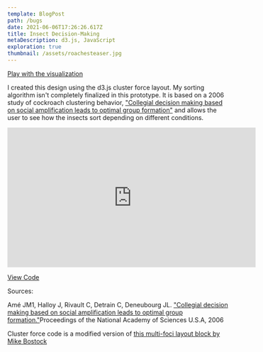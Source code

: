 ```yaml
---
template: BlogPost
path: /bugs
date: 2021-06-06T17:26:26.617Z
title: Insect Decision-Making
metaDescription: d3.js, JavaScript
exploration: true
thumbnail: /assets/roachesteaser.jpg
---
```

[Play with the visualization](https://ryezzz.github.io/100_days_data_visualization/day_18/index.html)

I created this design using the d3.js cluster force layout. My sorting algorithm isn't completely finalized in this prototype. It is based on a 2006 study of cockroach clustering behavior, ["Collegial decision making based on social amplification leads to optimal group formation"](https://www.ncbi.nlm.nih.gov/pubmed/16581903) and allows the user to see how the insects sort depending on different conditions.



<iframe width="560" height="315" src="https://www.youtube.com/embed/sQH12Ynopvo" title="YouTube video player" frameborder="0" allow="accelerometer; autoplay; clipboard-write; encrypted-media; gyroscope; picture-in-picture" allowfullscreen></iframe>

[View Code](https://github.com/ryezzz/information-aesthetics)

Sources:

Amé JM1, Halloy J, Rivault C, Detrain C, Deneubourg JL. ["Collegial decision making based on social amplification leads to optimal group formation."](https://www.ncbi.nlm.nih.gov/pubmed/16581903)Proceedings of the National Academy of Sciences U.S.A, 2006

Cluster force code is a modified version of [this multi-foci layout block by Mike Bostock](https://bl.ocks.org/mbostock/1249681)